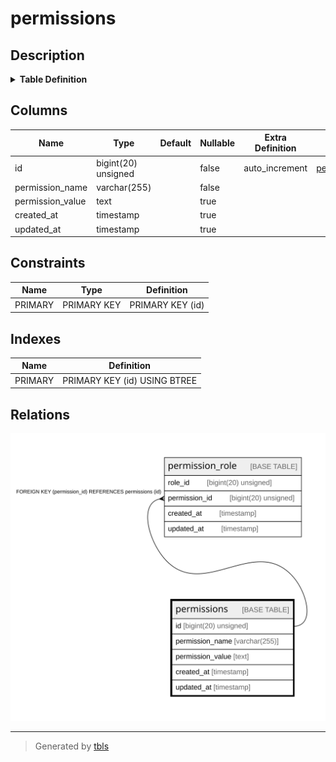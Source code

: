# permissions

## Description

<details>
<summary><strong>Table Definition</strong></summary>

```sql
CREATE TABLE `permissions` (
  `id` bigint(20) unsigned NOT NULL AUTO_INCREMENT,
  `permission_name` varchar(255) COLLATE utf8mb4_unicode_ci NOT NULL,
  `permission_value` text COLLATE utf8mb4_unicode_ci,
  `created_at` timestamp NULL DEFAULT NULL,
  `updated_at` timestamp NULL DEFAULT NULL,
  PRIMARY KEY (`id`)
) ENGINE=InnoDB AUTO_INCREMENT=[Redacted by tbls] DEFAULT CHARSET=utf8mb4 COLLATE=utf8mb4_unicode_ci
```

</details>

## Columns

| Name | Type | Default | Nullable | Extra Definition | Children | Parents | Comment |
| ---- | ---- | ------- | -------- | ---------------- | -------- | ------- | ------- |
| id | bigint(20) unsigned |  | false | auto_increment | [permission_role](permission_role.md) |  |  |
| permission_name | varchar(255) |  | false |  |  |  |  |
| permission_value | text |  | true |  |  |  |  |
| created_at | timestamp |  | true |  |  |  |  |
| updated_at | timestamp |  | true |  |  |  |  |

## Constraints

| Name | Type | Definition |
| ---- | ---- | ---------- |
| PRIMARY | PRIMARY KEY | PRIMARY KEY (id) |

## Indexes

| Name | Definition |
| ---- | ---------- |
| PRIMARY | PRIMARY KEY (id) USING BTREE |

## Relations

![er](permissions.svg)

---

> Generated by [tbls](https://github.com/k1LoW/tbls)
